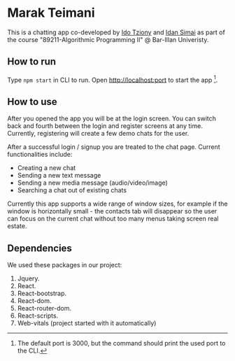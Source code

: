 # Marak Teimani
This is a chatting app co-developed by [Ido Tziony](https://github.com/ghsumhubh) and [Idan Simai](https://github.com/idansi98) as part of the course "89211-Algorithmic Programming II" @ Bar-Illan Univeristy.


## How to run  
Type `npm start` in CLI to run.
Open [http://localhost:port](http://localhost:3000) to start the app [^1].


## How to use  
After you opened the app you will be at the login screen. You can switch back and fourth between the login and register screens at any time. Currently, registering will create a few demo chats for the user.   

After a successful login / signup you are treated to the chat page. Current functionalities include:
- Creating a new chat
- Sending a new text message
- Sending a new media message (audio/video/image)
- Searching a chat out of existing chats  

Currently this app supports a wide range of window sizes, for example if the window is horizontally small - the contacts tab will disappear so the user can focus on the current chat without too many menus taking screen real estate.


## Dependencies  
We used these packages in our project:  
1.  Jquery.  
2.  React. 
3.  React-bootstrap.  
4.  React-dom.  
5.  React-router-dom.  
6.  React-scripts.   
7.  Web-vitals (project started with it automatically)  


[^1]: The default port is 3000, but the command should print the used port to the CLI.
